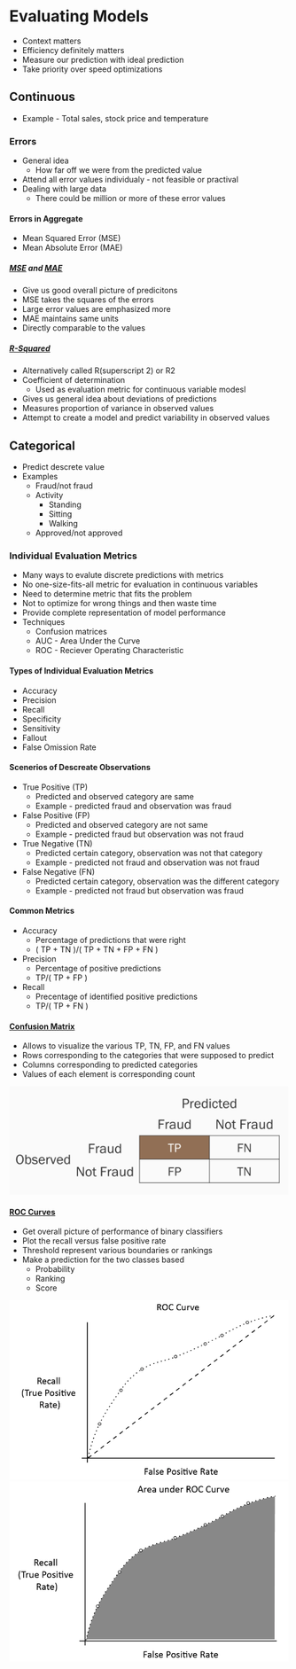 # Evaluating Models

* Context matters
* Efficiency definitely matters
* Measure our prediction with ideal prediction
* Take priority over speed optimizations

## Continuous

* Example - Total sales, stock price and temperature

### Errors

* General idea
  * How far off we were from the predicted value
* Attend all error values individualy - not feasible or practival
* Dealing with large data
  * There could be million or more of these error values

#### Errors in Aggregate

* Mean Squared Error (MSE)
* Mean Absolute Error (MAE)

##### [MSE](https://en.wikipedia.org/wiki/Mean_squared_error) and [MAE](https://en.wikipedia.org/wiki/Mean_absolute_error)

* Give us good overall picture of predicitons
* MSE takes the squares of the errors
* Large error values are emphasized more
* MAE maintains same units
* Directly comparable to the values

##### [R-Squared](https://en.wikipedia.org/wiki/Coefficient_of_determination)

* Alternatively called R(superscript 2) or R2
* Coefficient of determination
  * Used as evaluation metric for continuous variable modesl
* Gives us general idea about deviations of predictions
* Measures proportion of variance in observed values
* Attempt to create a model and predict variability in observed values

## Categorical

* Predict descrete value
* Examples 
  * Fraud/not fraud
  * Activity
    * Standing
    * Sitting
    * Walking
  * Approved/not approved

### Individual Evaluation Metrics

* Many ways to evalute discrete predictions with metrics
* No one-size-fits-all metric for evaluation in continuous variables
* Need to determine metric that fits the problem
* Not to optimize for wrong things and then waste time
* Provide complete representation of model performance
* Techniques
  * Confusion matrices
  * AUC - Area Under the Curve
  * ROC - Reciever Operating Characteristic

#### Types of Individual Evaluation Metrics

* Accuracy
* Precision
* Recall
* Specificity
* Sensitivity
* Fallout
* False Omission Rate

#### Scenerios of Descreate Observations

* True Positive (TP)
  * Predicted and observed category are same
  * Example - predicted fraud and observation was fraud
* False Positive (FP)
  * Predicted and observed category are not same
  * Example - predicted fraud but observation was not fraud
* True Negative (TN)
  * Predicted certain category, observation was not that category
  * Example - predicted not fraud and observation was not fraud
* False Negative (FN)
  * Predicted certain category, observation was the different category
  * Example - predicted not fraud but observation was fraud

#### Common Metrics

* Accuracy
  * Percentage of predictions that were right
  * ( TP + TN )/( TP + TN + FP + FN )
* Precision
  * Percentage of positive predictions
  * TP/( TP + FP )
* Recall
  * Precentage of identified positive predictions
  * TP/( TP + FN )

#### [Confusion Matrix](https://en.wikipedia.org/wiki/Confusion_matrix)

* Allows to visualize the various TP, TN, FP, and FN values
* Rows corresponding to the categories that were supposed to predict
* Columns corresponding to predicted categories
* Values of each element is corresponding count

![alt text](confusion_matrix.png)

#### [ROC Curves](https://en.wikipedia.org/wiki/Receiver_operating_characteristic)

* Get overall picture of performance of binary classifiers
* Plot the recall versus false positive rate
* Threshold represent various boundaries or rankings
* Make a prediction for the two classes based
  * Probability
  * Ranking
  * Score

![alt text](ROC_Curve_example.png)
![alt text](ROC_Curve_example2.png)